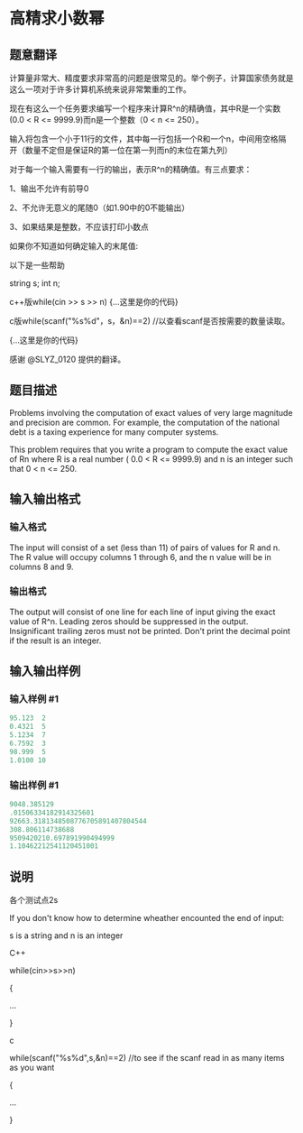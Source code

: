 # 高精求小数幂

## 题意翻译

计算量非常大、精度要求非常高的问题是很常见的。举个例子，计算国家债务就是这么一项对于许多计算机系统来说非常繁重的工作。

现在有这么一个任务要求编写一个程序来计算R^n的精确值，其中R是一个实数(0.0 < R <= 9999.9)而n是一个整数（0 < n <= 250）。

输入将包含一个小于11行的文件，其中每一行包括一个R和一个n，中间用空格隔开（数量不定但是保证R的第一位在第一列而n的末位在第九列）

对于每一个输入需要有一行的输出，表示R^n的精确值。有三点要求：

1、输出不允许有前导0

2、不允许无意义的尾随0（如1.90中的0不能输出）

3、如果结果是整数，不应该打印小数点

如果你不知道如何确定输入的末尾值:

以下是一些帮助

string s; int n;

c++版while(cin >> s >> n) {…这里是你的代码}

c版while(scanf("%s%d"，s，&n)==2) //以查看scanf是否按需要的数量读取。

{…这里是你的代码}

感谢 @SLYZ_0120 提供的翻译。

## 题目描述

Problems involving the computation of exact values of very large magnitude and precision are common. For example, the computation of the national debt is a taxing experience for many computer systems.

This problem requires that you write a program to compute the exact value of Rn where R is a real number ( 0.0 < R <= 9999.9) and n is an integer such that 0 < n <= 250.

## 输入输出格式

### 输入格式

The input will consist of a set (less than 11) of pairs of values for R and n. The R value will occupy columns 1 through 6, and the n value will be in columns 8 and 9.

### 输出格式

The output will consist of one line for each line of input giving the exact value of R^n. Leading zeros should be suppressed in the output. Insignificant trailing zeros must not be printed. Don't print the decimal point if the result is an integer.

## 输入输出样例

### 输入样例 #1

```cpp
95.123  2
0.4321  5
5.1234  7
6.7592  3
98.999  5
1.0100 10

```
### 输出样例 #1

```cpp
9048.385129
.01506334182914325601
92663.3181348508776705891407804544
308.806114738688
9509420210.697891990494999
1.10462212541120451001

```
## 说明

各个测试点2s

If you don't know how to determine wheather encounted the end of input:

s is a string and n is an integer

C++

while(cin>>s>>n)

{

...

}

c

while(scanf("%s%d",s,&n)==2) //to see if the scanf read in as many items as you want

{

...

}

